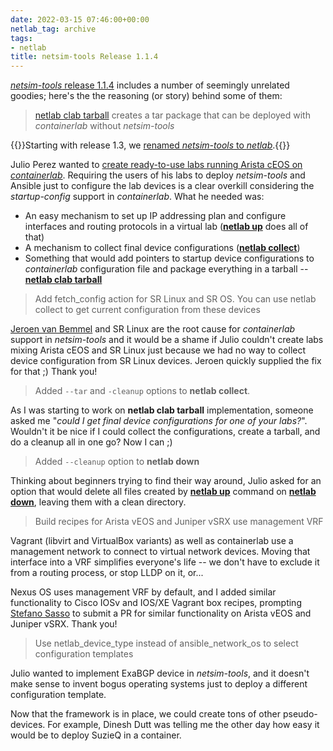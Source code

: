 ```yaml
---
date: 2022-03-15 07:46:00+00:00
netlab_tag: archive
tags:
- netlab
title: netsim-tools Release 1.1.4
---
```

[*netsim-tools* release 1.1.4](https://netsim-tools.readthedocs.io/en/latest/release/1.1.html) includes a number of seemingly unrelated goodies; here's the the reasoning (or story) behind some of them:

> [netlab clab tarball](https://netsim-tools.readthedocs.io/en/latest/netlab/clab.html) creates a tar package that can be deployed with *containerlab* without *netsim-tools*

{{<note info>}}Starting with release 1.3, we [renamed *netsim-tools* to *netlab*](/2022/08/netsim-netlab.html).{{</note>}}
<!--more-->
Julio Perez wanted to [create ready-to-use labs running Arista cEOS on *containerlab*](https://juliopdx.com/2022/02/13/network-simulation-tools-and-containerlab/). Requiring the users of his labs to deploy *netsim-tools* and Ansible just to configure the lab devices is a clear overkill considering the *startup-config* support in *containerlab*. What he needed was:

* An easy mechanism to set up IP addressing plan and configure interfaces and routing protocols in a virtual lab (**[netlab up](https://netsim-tools.readthedocs.io/en/latest/netlab/up.html)** does all of that)
* A mechanism to collect final device configurations (**[netlab collect](https://netsim-tools.readthedocs.io/en/latest/netlab/collect.html)**)
* Something that would add pointers to startup device configurations to *containerlab* configuration file and package everything in a tarball -- **[netlab clab tarball](https://netsim-tools.readthedocs.io/en/latest/netlab/clab.html)**

> Add fetch_config action for SR Linux and SR OS. You can use netlab collect to get current configuration from these devices

[Jeroen van Bemmel](https://www.linkedin.com/in/jeroenvbemmel/) and SR Linux are the root cause for *containerlab* support in *netsim-tools* and it would be a shame if Julio couldn't create labs mixing Arista cEOS and SR Linux just because we had no way to collect device configuration from SR Linux devices. Jeroen quickly supplied the fix for that ;) Thank you!

> Added `--tar` and `-cleanup` options to **netlab collect**.

As I was starting to work on **netlab clab tarball** implementation, someone asked me "_could I get final device configurations for one of your labs?_". Wouldn't it be nice if I could collect the configurations, create a tarball, and do a cleanup all in one go? Now I can ;)

> Added `--cleanup` option to **netlab down**

Thinking about beginners trying to find their way around, Julio asked for an option that would delete all files created by **[netlab up](https://netsim-tools.readthedocs.io/en/latest/netlab/up.html)** command on **[netlab down](https://netsim-tools.readthedocs.io/en/latest/netlab/down.html)**, leaving them with a clean directory.

> Build recipes for Arista vEOS and Juniper vSRX use management VRF

Vagrant (libvirt and VirtualBox variants) as well as containerlab use a management network to connect to virtual network devices. Moving that interface into a VRF simplifies everyone's life -- we don't have to exclude it from a routing process, or stop LLDP on it, or...

Nexus OS uses management VRF by default, and I added similar functionality to Cisco IOSv and IOS/XE Vagrant box recipes, prompting [Stefano Sasso](http://stefano.dscnet.org/about/) to submit a PR for similar functionality on Arista vEOS and Juniper vSRX. Thank you!

> Use netlab_device_type instead of ansible_network_os to select configuration templates

Julio wanted to implement ExaBGP device in *netsim-tools*, and it doesn't make sense to invent bogus operating systems just to deploy a different configuration template. 

Now that the framework is in place, we could create tons of other pseudo-devices. For example, Dinesh Dutt was telling me the other day how easy it would be to deploy SuzieQ in a container.

